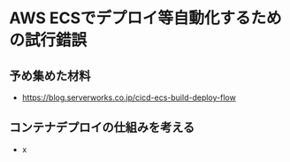 # AWS ECSでデプロイ等自動化するための試行錯誤

## 予め集めた材料

- https://blog.serverworks.co.jp/cicd-ecs-build-deploy-flow

## コンテナデプロイの仕組みを考える

- x

